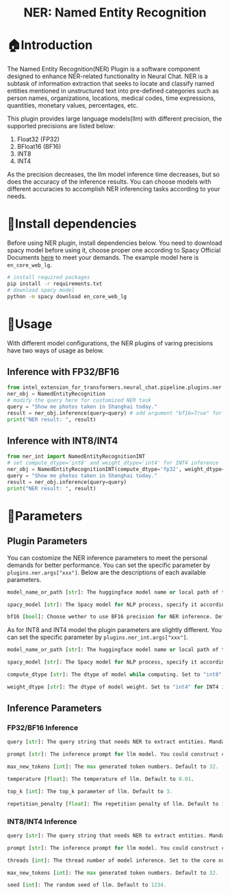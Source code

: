 <div align="center">
<h1>NER: Named Entity Recognition</h3>
<div align="left">

# 🏠Introduction
The Named Entity Recognition(NER) Plugin is a software component designed to enhance NER-related functionality in Neural Chat. NER is a subtask of information extraction that seeks to locate and classify named entities mentioned in unstructured text into pre-defined categories such as person names, organizations, locations, medical codes, time expressions, quantities, monetary values, percentages, etc.

This plugin provides large language models(llm) with different precision, the supported precisions are listed below:

1. Float32 (FP32)
2. BFloat16 (BF16)
3. INT8
4. INT4

As the precision decreases, the llm model inference time decreases, but so does the accuracy of the inference results. You can choose models with different accuracies to accomplish NER inferencing tasks according to your needs.

# 🔧Install dependencies
Before using NER plugin, install dependencies below. You need to download spacy model before using it, choose proper one according to Spacy Official Documents [here](https://spacy.io/usage/models) to meet your demands. The example model here is `en_core_web_lg`.

```bash
# install required packages
pip install -r requirements.txt
# download spacy model
python -m spacy download en_core_web_lg
```


# 🚀Usage
With different model configurations, the NER plugins of varing precisions have two ways of usage as below.

## Inference with FP32/BF16

```python
from intel_extension_for_transformers.neural_chat.pipeline.plugins.ner import NamedEntityRecognition
ner_obj = NamedEntityRecognition
# modify the query here for customized NER task
query = "Show me photos taken in Shanghai today."
result = ner_obj.inference(query=query) # add argument "bf16=True" for BF16 inference
print("NER result: ", result)
```

## Inference with INT8/INT4

```python
from ner_int import NamedEntityRecognitionINT
# set compute_dtype='int8' and weight_dtype='int4' for INT4 inference
ner_obj = NamedEntityRecognitionINT(compute_dtype='fp32', weight_dtype='int8')
query = "Show me photos taken in Shanghai today."
result = ner_obj.inference(query=query)
print("NER result: ", result)
```

# 🚗Parameters
## Plugin Parameters
You can costomize the NER inference parameters to meet the personal demands for better performance. You can set the specific parameter by `plugins.ner.args["xxx"]`. Below are the descriptions of each available parameters.
```python
model_name_or_path [str]: The huggingface model name or local path of the downloaded llm model. Default to "./Llama-2-7b-chat-hf/".

spacy_model [str]: The Spacy model for NLP process, specify it according to the downloaded Spacy model. Default to "en_core_web_lg".

bf16 [bool]: Choose wether to use BF16 precision for NER inference. Default to False.
```
As for INT8 and INT4 model the plugin parameters are slightly different. You can set the specific parameter by `plugins.ner_int.args["xxx"]`.
```python
model_name_or_path [str]: The huggingface model name or local path of the downloaded llm model. Default to "./Llama-2-7b-chat-hf/".

spacy_model [str]: The Spacy model for NLP process, specify it according to the downloaded Spacy model. Default to "en_core_web_lg".

compute_dtype [str]: The dtype of model while computing. Set to "int8" for INT4 inference for better performance. Default to "fp32".

weight_dtype [str]: The dtype of model weight. Set to "int4" for INT4 inference. Default to "int8".
```

## Inference Parameters
### FP32/BF16 Inference
```python
query [str]: The query string that needs NER to extract entities. Mandatory parameter that must be passed.

prompt [str]: The inference prompt for llm model. You could construct customized prompt for certain demands. Default to 'construct_default_prompt' in '/neural_chat/pipeline/plugins/ner/utils/utils.py'.

max_new_tokens [int]: The max generated token numbers. Default to 32.

temperature [float]: The temperature of llm. Default to 0.01.

top_k [int]: The top_k parameter of llm. Default to 3.

repetition_penalty [float]: The repetition penalty of llm. Default to 1.1.
```

### INT8/INT4 Inference
```python
query [str]: The query string that needs NER to extract entities. Mandatory parameter that must be passed.

prompt [str]: The inference prompt for llm model. You could construct customized prompt for certain demands. Default to 'construct_default_prompt' in '/neural_chat/pipeline/plugins/ner/utils/utils.py'.

threads [int]: The thread number of model inference. Set to the core number of your server for minimal inferencing time. Default to 52.

max_new_tokens [int]: The max generated token numbers. Default to 32.

seed [int]: The random seed of llm. Default to 1234.
```